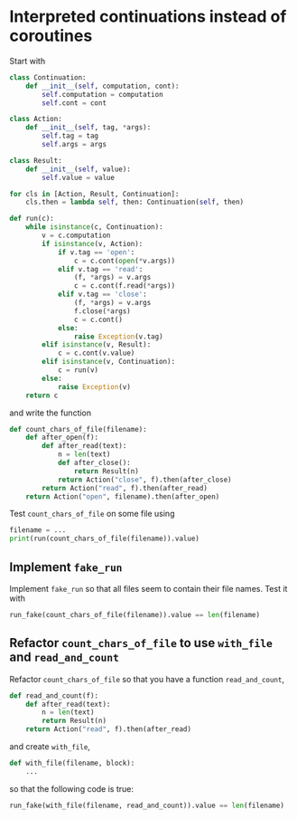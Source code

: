 # Interpreted continuations instead of coroutines

Start with

```python
class Continuation:
    def __init__(self, computation, cont):
        self.computation = computation
        self.cont = cont

class Action:
    def __init__(self, tag, *args):
        self.tag = tag
        self.args = args

class Result:
    def __init__(self, value):
        self.value = value

for cls in [Action, Result, Continuation]:
    cls.then = lambda self, then: Continuation(self, then)

def run(c):
    while isinstance(c, Continuation):
        v = c.computation
        if isinstance(v, Action):
            if v.tag == 'open':
                c = c.cont(open(*v.args))
            elif v.tag == 'read':
                (f, *args) = v.args
                c = c.cont(f.read(*args))
            elif v.tag == 'close':
                (f, *args) = v.args
                f.close(*args)
                c = c.cont()
            else:
                raise Exception(v.tag)
        elif isinstance(v, Result):
            c = c.cont(v.value)
        elif isinstance(v, Continuation):
            c = run(v)
        else:
            raise Exception(v)
    return c
```

and write the function

```python
def count_chars_of_file(filename):
    def after_open(f):
        def after_read(text):
            n = len(text)
            def after_close():
                return Result(n)
            return Action("close", f).then(after_close)
        return Action("read", f).then(after_read)
    return Action("open", filename).then(after_open)
```

Test `count_chars_of_file` on some file using

```python
filename = ...
print(run(count_chars_of_file(filename)).value)
```

## Implement `fake_run`

Implement `fake_run` so that all files seem to contain their file names. Test it with

```python
run_fake(count_chars_of_file(filename)).value == len(filename)
```

## Refactor `count_chars_of_file` to use `with_file` and `read_and_count`

Refactor `count_chars_of_file` so that you have a function `read_and_count`,

```python
def read_and_count(f):
    def after_read(text):
        n = len(text)
        return Result(n)
    return Action("read", f).then(after_read)
```

and create `with_file`,

```python
def with_file(filename, block):
    ...
```

so that the following code is true:

```python
run_fake(with_file(filename, read_and_count)).value == len(filename)
```
